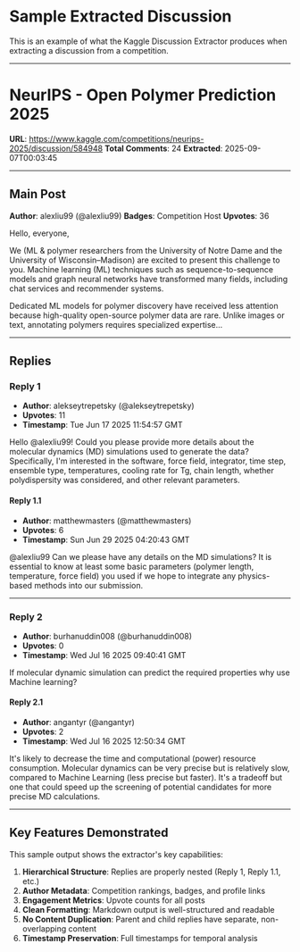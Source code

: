 # Sample Extracted Discussion

This is an example of what the Kaggle Discussion Extractor produces when extracting a discussion from a competition.

---

# NeurIPS - Open Polymer Prediction 2025

**URL**: https://www.kaggle.com/competitions/neurips-2025/discussion/584948
**Total Comments**: 24
**Extracted**: 2025-09-07T00:03:45

---

## Main Post

**Author**: alexliu99 (@alexliu99)
**Badges**: Competition Host
**Upvotes**: 36

Hello, everyone,

We (ML & polymer researchers from the University of Notre Dame and the University of Wisconsin–Madison) are excited to present this challenge to you. Machine learning (ML) techniques such as sequence-to-sequence models and graph neural networks have transformed many fields, including chat services and recommender systems.

Dedicated ML models for polymer discovery have received less attention because high-quality open-source polymer data are rare. Unlike images or text, annotating polymers requires specialized expertise...

---

## Replies

### Reply 1

- **Author**: alekseytrepetsky (@alekseytrepetsky)
- **Upvotes**: 11
- **Timestamp**: Tue Jun 17 2025 11:54:57 GMT

Hello @alexliu99!
Could you please provide more details about the molecular dynamics (MD) simulations used to generate the data? Specifically, I'm interested in the software, force field, integrator, time step, ensemble type, temperatures, cooling rate for Tg, chain length, whether polydispersity was considered, and other relevant parameters.

  #### Reply 1.1
  
  - **Author**: matthewmasters (@matthewmasters)
  - **Upvotes**: 6
  - **Timestamp**: Sun Jun 29 2025 04:20:43 GMT
  
  @alexliu99 Can we please have any details on the MD simulations? It is essential to know at least some basic parameters (polymer length, temperature, force field) you used if we hope to integrate any physics-based methods into our submission.

---

### Reply 2

- **Author**: burhanuddin008 (@burhanuddin008)
- **Upvotes**: 0
- **Timestamp**: Wed Jul 16 2025 09:40:41 GMT

If molecular dynamic simulation can predict the required properties why use Machine learning?

  #### Reply 2.1
  
  - **Author**: angantyr (@angantyr)
  - **Upvotes**: 2
  - **Timestamp**: Wed Jul 16 2025 12:50:34 GMT
  
  It's likely to decrease the time and computational (power) resource consumption. Molecular dynamics can be very precise but is relatively slow, compared to Machine Learning (less precise but faster). It's a tradeoff but one that could speed up the screening of potential candidates for more precise MD calculations.

---

## Key Features Demonstrated

This sample output shows the extractor's key capabilities:

1. **Hierarchical Structure**: Replies are properly nested (Reply 1, Reply 1.1, etc.)
2. **Author Metadata**: Competition rankings, badges, and profile links
3. **Engagement Metrics**: Upvote counts for all posts
4. **Clean Formatting**: Markdown output is well-structured and readable
5. **No Content Duplication**: Parent and child replies have separate, non-overlapping content
6. **Timestamp Preservation**: Full timestamps for temporal analysis